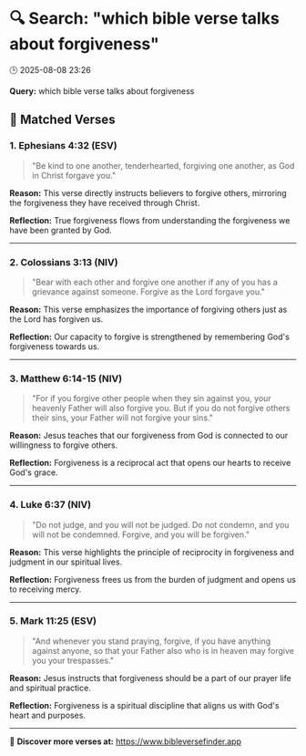 # 🔍 Search: "which bible verse talks about forgiveness"
🕒 2025-08-08 23:26

**Query:** which bible verse talks about forgiveness

## 📖 Matched Verses

### 1. Ephesians 4:32 (ESV)
> "Be kind to one another, tenderhearted, forgiving one another, as God in Christ forgave you."

**Reason:** This verse directly instructs believers to forgive others, mirroring the forgiveness they have received through Christ.

**Reflection:** True forgiveness flows from understanding the forgiveness we have been granted by God.

---

### 2. Colossians 3:13 (NIV)
> "Bear with each other and forgive one another if any of you has a grievance against someone. Forgive as the Lord forgave you."

**Reason:** This verse emphasizes the importance of forgiving others just as the Lord has forgiven us.

**Reflection:** Our capacity to forgive is strengthened by remembering God's forgiveness towards us.

---

### 3. Matthew 6:14-15 (NIV)
> "For if you forgive other people when they sin against you, your heavenly Father will also forgive you. But if you do not forgive others their sins, your Father will not forgive your sins."

**Reason:** Jesus teaches that our forgiveness from God is connected to our willingness to forgive others.

**Reflection:** Forgiveness is a reciprocal act that opens our hearts to receive God's grace.

---

### 4. Luke 6:37 (NIV)
> "Do not judge, and you will not be judged. Do not condemn, and you will not be condemned. Forgive, and you will be forgiven."

**Reason:** This verse highlights the principle of reciprocity in forgiveness and judgment in our spiritual lives.

**Reflection:** Forgiveness frees us from the burden of judgment and opens us to receiving mercy.

---

### 5. Mark 11:25 (ESV)
> "And whenever you stand praying, forgive, if you have anything against anyone, so that your Father also who is in heaven may forgive you your trespasses."

**Reason:** Jesus instructs that forgiveness should be a part of our prayer life and spiritual practice.

**Reflection:** Forgiveness is a spiritual discipline that aligns us with God's heart and purposes.

---

🔗 **Discover more verses at:** https://www.bibleversefinder.app
